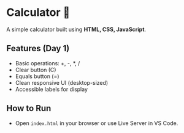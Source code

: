 # Calculator 🧮

A simple calculator built using **HTML, CSS, JavaScript**.

## Features (Day 1)
- Basic operations: +, -, *, /
- Clear button (C)
- Equals button (=)
- Clean responsive UI (desktop-sized)
- Accessible labels for display

## How to Run
- Open `index.html` in your browser or use Live Server in VS Code.
